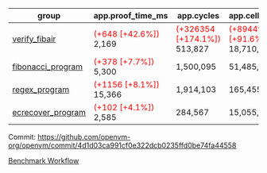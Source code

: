 | group | app.proof_time_ms | app.cycles | app.cells_used | leaf.proof_time_ms | leaf.cycles | leaf.cells_used |
| -- | -- | -- | -- | -- | -- | -- |
| [verify_fibair](https://github.com/openvm-org/openvm/blob/benchmark-results/benchmarks-pr/1346/verify_fibair-4d1d03ca991cf0e322dcb0235ffd0be74fa44558.md) |<span style='color: red'>(+648 [+42.6%])</span> 2,169 | <span style='color: red'>(+326354 [+174.1%])</span> 513,827 | <span style='color: red'>(+8944967 [+91.6%])</span> 18,710,764 |- | - | - |
| [fibonacci_program](https://github.com/openvm-org/openvm/blob/benchmark-results/benchmarks-pr/1346/fibonacci-4d1d03ca991cf0e322dcb0235ffd0be74fa44558.md) |<span style='color: red'>(+378 [+7.7%])</span> 5,300 |  1,500,095 |  51,485,080 |- | - | - |
| [regex_program](https://github.com/openvm-org/openvm/blob/benchmark-results/benchmarks-pr/1346/regex-4d1d03ca991cf0e322dcb0235ffd0be74fa44558.md) |<span style='color: red'>(+1156 [+8.1%])</span> 15,366 |  1,914,103 |  165,455,373 |- | - | - |
| [ecrecover_program](https://github.com/openvm-org/openvm/blob/benchmark-results/benchmarks-pr/1346/ecrecover-4d1d03ca991cf0e322dcb0235ffd0be74fa44558.md) |<span style='color: red'>(+102 [+4.1%])</span> 2,585 |  284,567 |  15,055,723 |- | - | - |


Commit: https://github.com/openvm-org/openvm/commit/4d1d03ca991cf0e322dcb0235ffd0be74fa44558

[Benchmark Workflow](https://github.com/openvm-org/openvm/actions/runs/13183825924)
